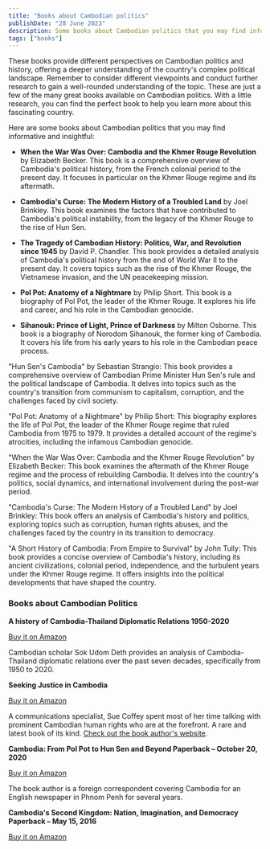```yaml
---
title: "Books about Cambodian politics"
publishDate: "28 June 2023"
description: Some books about Cambodian politics that you may find informative
tags: ["books"]
---
```


These books provide different perspectives on Cambodian politics and history, offering a deeper understanding of the country's complex political landscape. Remember to consider different viewpoints and conduct further research to gain a well-rounded understanding of the topic. These are just a few of the many great books available on Cambodian politics. With a little research, you can find the perfect book to help you learn more about this fascinating country.

Here are some books about Cambodian politics that you may find informative and insightful:

* **When the War Was Over: Cambodia and the Khmer Rouge Revolution** by Elizabeth Becker. This book is a comprehensive overview of Cambodia's political history, from the French colonial period to the present day. It focuses in particular on the Khmer Rouge regime and its aftermath.

* **Cambodia's Curse: The Modern History of a Troubled Land** by Joel Brinkley. This book examines the factors that have contributed to Cambodia's political instability, from the legacy of the Khmer Rouge to the rise of Hun Sen.

* **The Tragedy of Cambodian History: Politics, War, and Revolution since 1945** by David P. Chandler. This book provides a detailed analysis of Cambodia's political history from the end of World War II to the present day. It covers topics such as the rise of the Khmer Rouge, the Vietnamese invasion, and the UN peacekeeping mission.

* **Pol Pot: Anatomy of a Nightmare** by Philip Short. This book is a biography of Pol Pot, the leader of the Khmer Rouge. It explores his life and career, and his role in the Cambodian genocide.

* **Sihanouk: Prince of Light, Prince of Darkness** by Milton Osborne. This book is a biography of Norodom Sihanouk, the former king of Cambodia. It covers his life from his early years to his role in the Cambodian peace process.

"Hun Sen's Cambodia" by Sebastian Strangio: This book provides a comprehensive overview of Cambodian Prime Minister Hun Sen's rule and the political landscape of Cambodia. It delves into topics such as the country's transition from communism to capitalism, corruption, and the challenges faced by civil society.

"Pol Pot: Anatomy of a Nightmare" by Philip Short: This biography explores the life of Pol Pot, the leader of the Khmer Rouge regime that ruled Cambodia from 1975 to 1979. It provides a detailed account of the regime's atrocities, including the infamous Cambodian genocide.

"When the War Was Over: Cambodia and the Khmer Rouge Revolution" by Elizabeth Becker: This book examines the aftermath of the Khmer Rouge regime and the process of rebuilding Cambodia. It delves into the country's politics, social dynamics, and international involvement during the post-war period.

"Cambodia's Curse: The Modern History of a Troubled Land" by Joel Brinkley: This book offers an analysis of Cambodia's history and politics, exploring topics such as corruption, human rights abuses, and the challenges faced by the country in its transition to democracy.

"A Short History of Cambodia: From Empire to Survival" by John Tully: This book provides a concise overview of Cambodia's history, including its ancient civilizations, colonial period, independence, and the turbulent years under the Khmer Rouge regime. It offers insights into the political developments that have shaped the country.


### Books about Cambodian Politics

**A history of Cambodia-Thailand Diplomatic Relations 1950-2020**

[Buy it on Amazon](https://www.amazon.com/gp/product/3962031294/?tag=tbun27_cambodia-20)

Cambodian scholar Sok Udom Deth provides an analysis of Cambodia-Thailand diplomatic relations over the past seven decades, specifically from 1950 to 2020.

**Seeking Justice in Cambodia**

[Buy it on Amazon](https://amzn.to/2sBhyqN)

A communications specialist, Sue Coffey spent most of her time talking with prominent Cambodian human rights who are at the forefront. A rare and latest book of its kind. [Check out the book author's website](https://seekingjusticeincambodia.com/).

**Cambodia: From Pol Pot to Hun Sen and Beyond Paperback – October 20, 2020**

[Buy it on Amazon](https://www.amazon.com/gp/product/0300211732/?tag=tbun27_cambodia-20)

The book author is a foreign correspondent covering Cambodia for an English newspaper in Phnom Penh for several years.

**Cambodia's Second Kingdom: Nation, Imagination, and Democracy Paperback – May 15, 2016**

[Buy it on Amazon](https://amzn.to/2vo0MgU)

